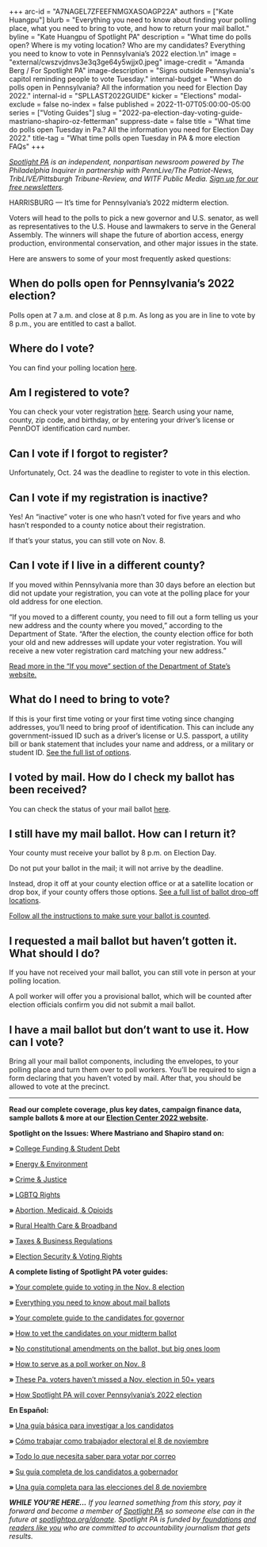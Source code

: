 +++
arc-id = "A7NAGEL7ZFEEFNMGXASOAGP22A"
authors = ["Kate Huangpu"]
blurb = "Everything you need to know about finding your polling place, what you need to bring to vote, and how to return your mail ballot."
byline = "Kate Huangpu of Spotlight PA"
description = "What time do polls open? Where is my voting location? Who are my candidates? Everything you need to know to vote in Pennsylvania’s 2022 election.\n"
image = "external/cwszvjdnvs3e3q3ge64y5wjjx0.jpeg"
image-credit = "Amanda Berg / For Spotlight PA"
image-description = "Signs outside Pennsylvania's capitol reminding people to vote Tuesday."
internal-budget = "When do polls open in Pennsylvania? All the information you need for Election Day 2022."
internal-id = "SPLLAST2022GUIDE"
kicker = "Elections"
modal-exclude = false
no-index = false
published = 2022-11-07T05:00:00-05:00
series = ["Voting Guides"]
slug = "2022-pa-election-day-voting-guide-mastriano-shapiro-oz-fetterman"
suppress-date = false
title = "What time do polls open Tuesday in Pa.? All the information you need for Election Day 2022."
title-tag = "What time polls open Tuesday in PA & more election FAQs"
+++

<a href="https://www.spotlightpa.org/"><i>Spotlight PA</i></a><i> is an independent, nonpartisan newsroom powered by The Philadelphia Inquirer in partnership with PennLive/The Patriot-News, TribLIVE/Pittsburgh Tribune-Review, and WITF Public Media. </i><a href="https://www.spotlightpa.org/newsletters"><i>Sign up for our free newsletters</i></a><i>.</i>

HARRISBURG — It’s time for Pennsylvania’s 2022 midterm election.

Voters will head to the polls to pick a new governor and U.S. senator, as well as representatives to the U.S. House and lawmakers to serve in the General Assembly. The winners will shape the future of abortion access, energy production, environmental conservation, and other major issues in the state.

Here are answers to some of your most frequently asked questions:

<script src="https://www.spotlightpa.org/embed.js" async></script><div data-spl-embed-version="1" data-spl-src="https://www.spotlightpa.org/embeds/donate/?eyebrow_text=SUPPORT%20SPOTLIGHT%20PA&cta_text=YES%2C%20I%20WANT%20TO%20CONTRIBUTE&teaser_text=The%20future%20of%20Spotlight%20PA%20depends%20on%20your%20support.%20Make%20a%20tax-deductible%20gift%20now%20to%20ensure%20this%20vital%20journalism%20can%20continue%20in%202023.%20As%20a%20special%20bonus%2C%20%3Cb%3Eall%20gifts%20will%20be%20DOUBLED."></div>


## When do polls open for Pennsylvania’s 2022 election?

Polls open at 7 a.m. and close at 8 p.m. As long as you are in line to vote by 8 p.m., you are entitled to cast a ballot.

## Where do I vote?

You can find your polling location <a href="https://www.pavoterservices.pa.gov/Pages/PollingPlaceInfo.aspx">here</a>.

## Am I registered to vote?

You can check your voter registration <a href="https://www.pavoterservices.pa.gov/pages/voterregistrationstatus.aspx">here</a>. Search using your name, county, zip code, and birthday, or by entering your driver’s license or PennDOT identification card number.

## Can I vote if I forgot to register?

Unfortunately, Oct. 24 was the deadline to register to vote in this election.

## Can I vote if my registration is inactive?

Yes! An “inactive” voter is one who hasn’t voted for five years and who hasn’t responded to a county notice about their registration.

If that’s your status, you can still vote on Nov. 8.

## Can I vote if I live in a different county?

If you moved within Pennsylvania more than 30 days before an election but did not update your registration, you can vote at the polling place for your old address for one election.

“If you moved to a different county, you need to fill out a form telling us your new address and the county where you moved,” according to the Department of State. “After the election, the county election office for both your old and new addresses will update your voter registration. You will receive a new voter registration card matching your new address.”

<a href="https://www.vote.pa.gov/Register-to-Vote/Pages/Update-Your-Registration.aspx" target="_blank">Read more in the “If you move” section of the Department of State’s website. </a>

## What do I need to bring to vote?

If this is your first time voting or your first time voting since changing addresses, you’ll need to bring proof of identification. This can include any government-issued ID such as a driver’s license or U.S. passport, a utility bill or bank statement that includes your name and address, or a military or student ID. <a href="https://www.vote.pa.gov/Register-to-Vote/Pages/Voter-ID-for-First-Time-Voters.aspx">See the full list of options</a>.

## I voted by mail. How do I check my ballot has been received?

You can check the status of your mail ballot <a href="http://vote.pa.gov/MailBallotStatus">here</a>.

## I still have my mail ballot. How can I return it?

Your county must receive your ballot by 8 p.m. on Election Day.

Do not put your ballot in the mail; it will not arrive by the deadline.

Instead, drop it off at your county election office or at a satellite location or drop box, if your county offers those options. <a href="https://www.vote.pa.gov/Voting-in-PA/pages/return-ballot.aspx">See a full list of ballot drop-off locations</a>.

<a href="https://www.spotlightpa.org/news/2022/09/pa-election-2022-mail-voting-ballot-how-to-request-fill-out-return/">Follow all the instructions to make sure your ballot is counted</a>.

## I requested a mail ballot but haven’t gotten it. What should I do?

If you have not received your mail ballot, you can still vote in person at your polling location.

A poll worker will offer you a provisional ballot, which will be counted after election officials confirm you did not submit a mail ballot.

## I have a mail ballot but don’t want to use it. How can I vote?

Bring all your mail ballot components, including the envelopes, to your polling place and turn them over to poll workers. You’ll be required to sign a form declaring that you haven’t voted by mail. After that, you should be allowed to vote at the precinct.

<hr>

<b>Read our complete coverage, plus key dates, campaign finance data, sample ballots &amp; more at our </b><a href="http://spotlightpa.org/elections"><b>Election Center 2022 website</b></a><b>.</b>

<b>Spotlight on the Issues: Where Mastriano and Shapiro stand on:</b>

<b>» </b><a href="https://www.spotlightpa.org/news/2022/10/pa-election-2022-shapiro-mastriano-governor-higher-education-explainer/">College Funding &amp; Student Debt</a>

<b>» </b><a href="https://www.spotlightpa.org/news/2022/10/pa-election-2022-mastriano-shapiro-environment-rggi-fracking/">Energy &amp; Environment</a>

<b>» </b><a href="https://www.spotlightpa.org/news/2022/09/pa-election-2022-mastriano-shapiro-governor-race-crime-prison-bail-reform/">Crime &amp; Justice</a>

<b>» </b><a href="https://www.spotlightpa.org/news/2022/09/pa-election-2022-mastriano-shapiro-governor-race-lgbtq-rights-issues/">LGBTQ Rights</a>

<b>» </b><a href="https://www.spotlightpa.org/news/2022/10/pa-election-2022-mastriano-shapiro-opioid-medicaid-abortion-health-issues/">Abortion, Medicaid, &amp; Opioids</a>

<b>» </b><a href="https://www.spotlightpa.org/news/2022/10/pa-election-2022-mastriano-shapiro-broadband-rural-farms-health-care/">Rural Health Care &amp; Broadband</a>

<b>» </b><a href="https://www.spotlightpa.org/news/2022/10/pa-election-2022-governor-mastriano-shapiro-inflation-gas-tax/">Taxes &amp; Business Regulations</a>

<b>» </b><a href="https://www.spotlightpa.org/news/2022/10/pa-election-2022-mastriano-shapiro-fraud-mail-voting-security/">E</a><a href="https://www.spotlightpa.org/news/2022/10/pa-election-2022-mastriano-shapiro-fraud-mail-voting-security/">lection Security &amp; Voting Rights</a>

<b>A complete listing of Spotlight PA voter guides:</b>

<b>» </b><a href="https://www.spotlightpa.org/news/2022/10/pa-election-day-2022-november-polling-place-mail-ballots/">Your complete guide to</a><a href="https://www.spotlightpa.org/news/2022/10/pa-election-day-2022-november-polling-place-mail-ballots/"> </a><a href="https://www.spotlightpa.org/news/2022/10/pa-election-day-2022-november-polling-place-mail-ballots/">voting in the</a><a href="https://www.spotlightpa.org/news/2022/10/pa-election-day-2022-november-polling-place-mail-ballots/"> Nov. 8 election</a>

<b>» </b><a href="https://www.spotlightpa.org/news/2022/09/pa-election-2022-mail-voting-ballot-how-to-request-fill-out-return/">Everything you need to know about mail ballot</a><a href="https://www.spotlightpa.org/news/2022/09/pa-election-2022-mail-voting-ballot-how-to-request-fill-out-return/">s</a>

<b>» </b><a href="https://www.spotlightpa.org/news/2022/09/pa-election-2022-mastriano-shapiro-governor-race-complete-guide/">Your complete guide to the candidates for governor</a>

<b>» </b><a href="https://www.spotlightpa.org/news/2022/09/pa-election-2022-mastriano-shapiro-fetterman-oz-candidates-vetting-guide/">How to vet the candidates on your midterm ballot</a>

<b>» </b><a href="https://www.spotlightpa.org/news/2022/09/pa-election-2022-constitutional-amendments-abortion-voter-id/">No constitutional amendments on the ballot, but big ones loom</a>

<b>» </b><a href="https://www.spotlightpa.org/news/2022/09/pa-election-2022-poll-worker-guide-how-to-explainer/">How to serve as a poll worker on Nov. 8</a>

<b>» </b><a href="https://www.spotlightpa.org/news/2022/09/pa-election-voters-hall-of-fame-interview/">These Pa. voters haven’t missed a Nov. election in 50+ years</a>

<b>» </b><a href="https://www.spotlightpa.org/news/2022/09/pa-election-2022-mastriano-shapiro-governor-our-coverage-explainer/">How Spotlight PA will cover Pennsylvania’s 2022 election</a>

<b>En Español:</b>

<b>» </b><a href="https://www.spotlightpa.org/news/2022/10/pa-eleccion-2022-mastriano-shapiro-fetterman-oz-candidatos-investigacion-guia/">Una guía básica para investigar a los candidatos</a>

<b>» </b><a href="https://www.spotlightpa.org/news/2022/09/pa-eleccion-2022-trabajador-electoral-completa-guia/">Cómo trabajar como trabajador electoral el 8 de noviembre</a>

<b>» </b><a href="https://www.spotlightpa.org/news/2022/09/pa-eleccion-2022-votacion-por-correo-boleta-como-solicitar-llenar-devolver/">Todo lo que necesita saber para votar por correo</a>

<b>» </b><a href="https://www.spotlightpa.org/news/2022/09/pa-elecci%C3%B3n-2022-mastriano-shapiro-gobernador-candidatura-completa-gu%C3%ADa/">Su guía completa de los candidatos a gobernador</a>

<b>» </b><a href="https://www.spotlightpa.org/news/2022/10/pa-eleccion-2022-papeletas-por-correo-lugar-de-votacion-guia/">Una guía completa para las elecciones del 8 de noviembre</a>

<i><b>WHILE YOU’RE HERE...</b></i><i> If you learned something from this story, pay it forward and become a member of </i><a href="https://www.spotlightpa.org/"><i>Spotlight PA</i></a><i> so someone else can in the future at </i><a href="http://spotlightpa.org/donate"><i>spotlightpa.org/donate</i></a><i>. Spotlight PA is funded by</i><a href="https://www.spotlightpa.org/support"><i> foundations</i></a><i> </i><a href="https://www.spotlightpa.org/support"><i>and readers like you</i></a><i> who are committed to accountability journalism that gets results.</i>
